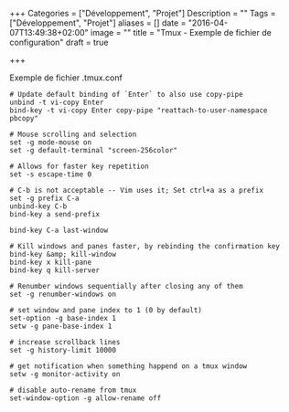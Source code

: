 +++
Categories = ["Développement", "Projet"]
Description = ""
Tags = ["Développement", "Projet"]
aliases = []
date = "2016-04-07T13:49:38+02:00"
image = ""
title = "Tmux - Exemple de fichier de configuration"
draft = true

+++

Exemple de fichier .tmux.conf

```
# Update default binding of `Enter` to also use copy-pipe
unbind -t vi-copy Enter
bind-key -t vi-copy Enter copy-pipe "reattach-to-user-namespace pbcopy"

# Mouse scrolling and selection
set -g mode-mouse on
set -g default-terminal "screen-256color"

# Allows for faster key repetition
set -s escape-time 0

# C-b is not acceptable -- Vim uses it; Set ctrl+a as a prefix
set -g prefix C-a
unbind-key C-b
bind-key a send-prefix

bind-key C-a last-window

# Kill windows and panes faster, by rebinding the confirmation key
bind-key &amp; kill-window
bind-key x kill-pane
bind-key q kill-server

# Renumber windows sequentially after closing any of them
set -g renumber-windows on

# set window and pane index to 1 (0 by default)
set-option -g base-index 1
setw -g pane-base-index 1

# increase scrollback lines
set -g history-limit 10000

# get notification when something happend on a tmux window
setw -g monitor-activity on

# disable auto-rename from tmux
set-window-option -g allow-rename off
```
